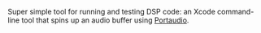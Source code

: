 Super simple tool for running and testing DSP code: an Xcode command-line tool that spins up an audio buffer using [Portaudio](http://portaudio.com/).
